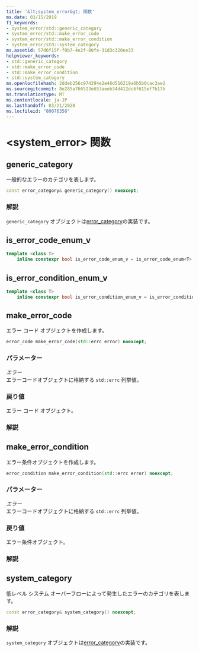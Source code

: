 ```yaml
---
title: '&lt;system_error&gt; 関数'
ms.date: 03/15/2019
f1_keywords:
- system_error/std::generic_category
- system_error/std::make_error_code
- system_error/std::make_error_condition
- system_error/std::system_category
ms.assetid: 57d6f15f-f0b7-4e2f-80fe-31d3c320ee33
helpviewer_keywords:
- std::generic_category
- std::make_error_code
- std::make_error_condition
- std::system_category
ms.openlocfilehash: 2ddeb256c974294e2e46d516219a6b5b0cac3ae2
ms.sourcegitcommit: 8e285a766523e653aeeb34d412dc6f615ef7b17b
ms.translationtype: MT
ms.contentlocale: ja-JP
ms.lasthandoff: 03/21/2020
ms.locfileid: "80076356"
---
```

# <a name="ltsystem_errorgt-functions"></a>&lt;system_error&gt; 関数

## <a name="generic_category"></a><a name="generic_category"></a>generic_category

一般的なエラーのカテゴリを表します。

```cpp
const error_category& generic_category() noexcept;
```

### <a name="remarks"></a>解説

`generic_category` オブジェクトは[error_category](../standard-library/error-category-class.md)の実装です。

## <a name="is_error_code_enum_v"></a><a name="is_error_code_enum_v"></a>is_error_code_enum_v

```cpp
template <class T>
    inline constexpr bool is_error_code_enum_v = is_error_code_enum<T>::value;
```

## <a name="is_error_condition_enum_v"></a><a name="is_error_condition_enum_v"></a>is_error_condition_enum_v

```cpp
template <class T>
    inline constexpr bool is_error_condition_enum_v = is_error_condition_enum<T>::value;
```

## <a name="make_error_code"></a><a name="make_error_code"></a>make_error_code

エラー コード オブジェクトを作成します。

```cpp
error_code make_error_code(std::errc error) noexcept;
```

### <a name="parameters"></a>パラメーター

*エラー*\
エラーコードオブジェクトに格納する `std::errc` 列挙値。

### <a name="return-value"></a>戻り値

エラー コード オブジェクト。

### <a name="remarks"></a>解説

## <a name="make_error_condition"></a><a name="make_error_condition"></a>make_error_condition

エラー条件オブジェクトを作成します。

```cpp
error_condition make_error_condition(std::errc error) noexcept;
```

### <a name="parameters"></a>パラメーター

*エラー*\
エラーコードオブジェクトに格納する `std::errc` 列挙値。

### <a name="return-value"></a>戻り値

エラー条件オブジェクト。

### <a name="remarks"></a>解説

## <a name="system_category"></a><a name="system_category"></a>system_category

低レベル システム オーバーフローによって発生したエラーのカテゴリを表します。

```cpp
const error_category& system_category() noexcept;
```

### <a name="remarks"></a>解説

`system_category` オブジェクトは[error_category](../standard-library/error-category-class.md)の実装です。
